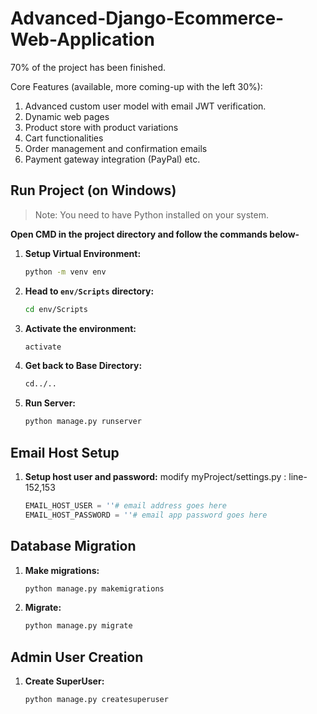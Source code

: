 # Advanced-Django-Ecommerce-Web-Application



70% of the project has been finished.

Core Features (available, more coming-up with the left 30%):
1. Advanced custom user model with email JWT verification.
2. Dynamic web pages
3. Product store with product variations
4. Cart functionalities
5. Order management and confirmation emails
6. Payment gateway integration (PayPal) etc.

## Run Project (on Windows)

> Note: You need to have Python installed on your system.

**Open CMD in the project directory and follow the commands below-**

1. **Setup Virtual Environment:**
    ```sh
    python -m venv env
    ```
    
2. **Head to `env/Scripts` directory:**
    ```sh
    cd env/Scripts
    ```

3. **Activate the environment:**
    ```sh
    activate
    ```

4. **Get back to Base Directory:**
    ```sh
    cd../..
    ```

5. **Run Server:**
    ```sh
    python manage.py runserver
    ```

## Email Host Setup
1. **Setup host user and password:**
    modify myProject/settings.py : line-152,153
    ```python
    EMAIL_HOST_USER = ''# email address goes here
    EMAIL_HOST_PASSWORD = ''# email app password goes here
    ```

## Database Migration
1. **Make migrations:**
    ```sh
    python manage.py makemigrations
    ```

2. **Migrate:**
    ```sh
    python manage.py migrate
    ```

## Admin User Creation
1. **Create SuperUser:**
    ```sh
    python manage.py createsuperuser
    ```
